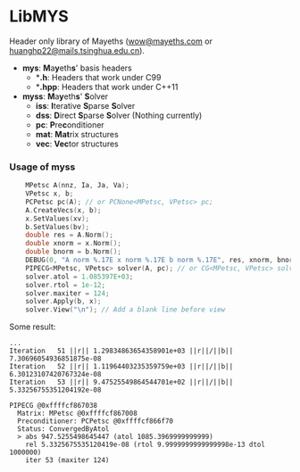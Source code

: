 # LibMYS

Header only library of Mayeths (wow@mayeths.com or huanghp22@mails.tsinghua.edu.cn).

- **mys**: **M**a**y**eth**s**' basis headers
    - ***.h**: Headers that work under C99
    - ***.hpp**: Headers that work under C++11
- **myss**: **M**a**y**eth**s**' **S**olver
    - **iss**: **I**terative **S**parse **S**olver
    - **dss**: **D**irect **S**parse **S**olver (Nothing currently)
    - **pc**: **P**re**c**onditioner
    - **mat**: **Mat**rix structures
    - **vec**: **Vec**tor structures

### Usage of myss

```c++
    MPetsc A(nnz, Ia, Ja, Va);
    VPetsc x, b;
    PCPetsc pc(A); // or PCNone<MPetsc, VPetsc> pc;
    A.CreateVecs(x, b);
    x.SetValues(xv);
    b.SetValues(bv);
    double res = A.Norm();
    double xnorm = x.Norm();
    double bnorm = b.Norm();
    DEBUG(0, "A norm %.17E x norm %.17E b norm %.17E", res, xnorm, bnorm);
    PIPECG<MPetsc, VPetsc> solver(A, pc); // or CG<MPetsc, VPetsc> solver(A);
    solver.atol = 1.085397E+03;
    solver.rtol = 1e-12;
    solver.maxiter = 124;
    solver.Apply(b, x);
    solver.View("\n"); // Add a blank line before view
```

Some result:

```
...
Iteration   51 ||r|| 1.29834863654358901e+03 ||r||/||b|| 7.30696054936851875e-08
Iteration   52 ||r|| 1.11964403235359759e+03 ||r||/||b|| 6.30123107420767324e-08
Iteration   53 ||r|| 9.47525549864544701e+02 ||r||/||b|| 5.33256755351204192e-08

PIPECG @0xffffcf867038
  Matrix: MPetsc @0xffffcf867008
  Preconditioner: PCPetsc @0xffffcf866f70
  Status: ConvergedByAtol
  > abs 947.5255498645447 (atol 1085.3969999999999)
    rel 5.3325675535120419e-08 (rtol 9.9999999999999998e-13 dtol 1000000)
    iter 53 (maxiter 124)
```
